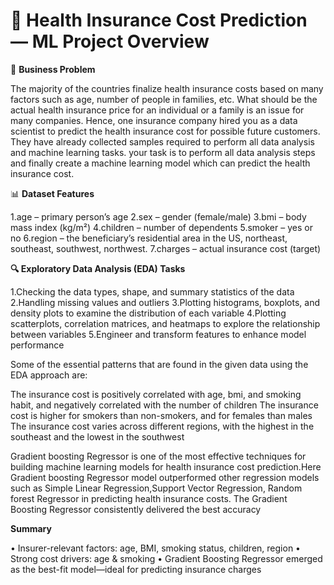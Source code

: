 # 🏥 **Health Insurance Cost Prediction — ML Project Overview**
🎯 **Business Problem**

The majority of the countries finalize health insurance costs based on many factors such as age, number of people in families, etc. What should be the actual health insurance price for an individual or a family is an issue for many companies. Hence, one insurance company hired you as a data scientist to predict the health insurance cost for possible future customers. They have already collected samples required to perform all data analysis and machine learning tasks. your task is to perform all data analysis steps and finally create a machine learning model which can predict the health insurance cost.

📊 **Dataset Features**

1.age – primary person’s age
2.sex – gender (female/male)
3.bmi – body mass index (kg/m²)
4.children – number of dependents
5.smoker – yes or no
6.region – the beneficiary’s residential area in the US, northeast, southeast, southwest, northwest.
7.charges – actual insurance cost (target)

**🔍 Exploratory Data Analysis (EDA) Tasks**

1.Checking the data types, shape, and summary statistics of the data
2.Handling missing values and outliers
3.Plotting histograms, boxplots, and density plots to examine the distribution of each variable
4.Plotting scatterplots, correlation matrices, and heatmaps to explore the relationship between variables
5.Engineer and transform features to enhance model performance

Some of the essential patterns that are found in the given data using the EDA approach are:

The insurance cost is positively correlated with age, bmi, and smoking habit, and negatively correlated with the number of children The insurance cost is higher for smokers than non-smokers, and for females than males The insurance cost varies across different regions, with the highest in the southeast and the lowest in the southwest

Gradient boosting Regressor is one of the most effective techniques for building machine learning models for health insurance cost prediction.Here Gradient boosting Regressor model outperformed other regression models such as Simple Linear Regression,Support Vector Regression, Random forest Regressor in predicting health insurance costs. The Gradient Boosting Regressor consistently delivered the best accuracy


**Summary**

• Insurer-relevant factors: age, BMI, smoking status, children, region
• Strong cost drivers: age & smoking
• Gradient Boosting Regressor emerged as the best-fit model—ideal for predicting insurance charges

